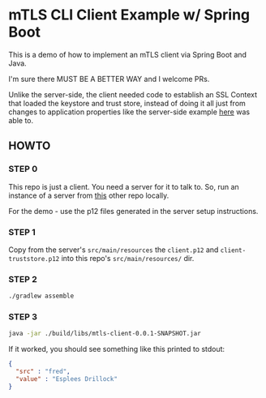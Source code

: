 mTLS CLI Client Example w/ Spring Boot
===================

This is a demo of how to implement an mTLS client via Spring Boot and Java.

I'm sure there MUST BE A BETTER WAY and I welcome PRs.  

Unlike the server-side, the client needed code to establish an SSL Context 
that loaded the keystore and trust store, instead of doing it all just from 
changes to application properties like the server-side example 
[here](https://github.com/navicore/sbjava-mtls-lotsofnames-server) was able to.

HOWTO
----------

### STEP 0

This repo is just a client.  You need a server for it to talk to.  So, run an
instance of a server from [this](https://github.com/navicore/sbjava-mtls-lotsofnames-server) other repo locally.

For the demo - use the p12 files generated in the server setup instructions.

### STEP 1

Copy from the server's `src/main/resources` the `client.p12` and 
`client-truststore.p12` into this repo's `src/main/resources/` dir.


### STEP 2

```bash
./gradlew assemble
```

### STEP 3

```bash
java -jar ./build/libs/mtls-client-0.0.1-SNAPSHOT.jar
```

If it worked, you should see something like this printed to stdout:


```json
{
  "src" : "fred",
  "value" : "Esplees Drillock"
}
```
